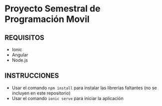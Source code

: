 # Proyecto Semestral de Programación Movil

## REQUISITOS

- Ionic
- Angular
- Node.js

## INSTRUCCIONES

- Usar el comando `npm install` para instalar las librerías faltantes (no se incluyen en este repositorio)
- Usar el comando `ionic serve` para iniciar la aplicación